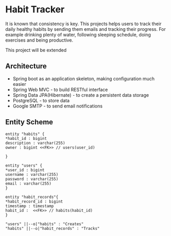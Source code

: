 # Habit Tracker
It is known that consistency is key. This projects helps users to track their daily healthy habits by sending them emails and tracking their progress. For example drinking plenty of water, following sleeping schedule, doing exercises and being productive. 

This project will be extended
## Architecture
- Spring boot as an application skeleton, making  configuration much easier
- Spring Web MVC - to build RESTful interface
- Spring Data JPA(Hibernate) - to create a persistent data storage
- PostgreSQL - to store data
- Google SMTP - to send email notifications
## Entity Scheme
```plantuml
entity "habits" {
*habit_id : bigint
description : varchar(255)
owner : bigint <<FK>> // users(user_id)

}

entity "users" {
*user_id : bigint
username : varchar(255)
password : varchar(255)
email : varchar(255)
}

entity "habit_records"{
*habit_record_id : bigint
timestamp : timestamp
habit_id :  <<FK>> // habits(habit_id)
}

"users" ||--o|"habits" : "Creates"
"habits" ||--o|"habit_records" : "Tracks"

```